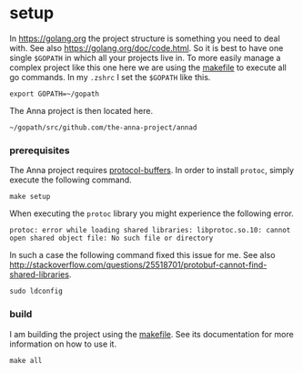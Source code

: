 # setup
In https://golang.org the project structure is something you need to deal with.
See also https://golang.org/doc/code.html. So it is best to have one single
`$GOPATH` in which all your projects live in. To more easily manage a complex
project like this one here we are using the [makefile](makefile.md) to execute
all go commands. In my `.zshrc` I set the `$GOPATH` like this.
```
export GOPATH=~/gopath
```

The Anna project is then located here.
```
~/gopath/src/github.com/the-anna-project/annad    
```

### prerequisites
The Anna project requires
[protocol-buffers](https://developers.google.com/protocol-buffers/). In order
to install `protoc`, simply execute the following command.
```
make setup
```

When executing the `protoc` library you might experience the following error.
```
protoc: error while loading shared libraries: libprotoc.so.10: cannot open shared object file: No such file or directory
```

In such a case the following command fixed this issue for me. See also
http://stackoverflow.com/questions/25518701/protobuf-cannot-find-shared-libraries.
```
sudo ldconfig
```

### build
I am building the project using the [makefile](makefile.md). See its
documentation for more information on how to use it.
```
make all
```

